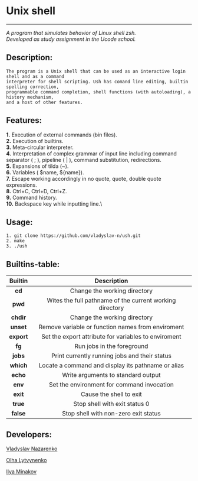 # Unix shell 
--------
_A program that simulates behavior of Linux shell zsh._\
_Developed as study assignment in the Ucode school._

## Description:
```
The program is a Unix shell that can be used as an interactive login shell and as a command 
interpreter for shell scripting. Ush has comand line editing, builtin spelling correction, 
programmable command completion, shell functions (with autoloading), a history mechanism, 
and a host of other features.
```

## Features:

**1.** Execution of external commands (bin files).\
**2.** Execution of builtins.\
**3.** Meta-circular interpreter.\
**4.** Interpretation of complex grammar of input line including command\
separator ( ; ), pipeline ( | ), command substitution, redirections.\
**5.** Expansions of tilda (~).\
**6.** Variables ( $name, ${name}).\
**7.** Escape working accordingly in no quote, quote, double quote expressions.\
**8.** Ctrl+C, Ctrl+D, Ctrl+Z.\
**9.** Command history.\
**10.** Backspace key while inputting line.\


## Usage:
```
1. git clone https://github.com/vladyslav-n/ush.git
2. make
3. ./ush
```

## Builtins-table:
| Builtin  | Description |
|:-:|:-:|
|**cd**| Change the working directory |
|**pwd**| Wites the full pathname of the current working directory |
|**chdir**| Change the working directory|
|**unset**| Remove variable or function names from enviroment |
|**export**| Set the export attribute for variables to enviroment|
|**fg**| Run jobs in the foreground |
|**jobs**| Print currently running jobs and their status |
|**which**| Locate a command and display its pathname or alias |
|**echo**| Write arguments to standard output |
|**env**| Set the environment for command invocation |
|**exit**| Cause the shell to exit |
|**true**| Stop shell with exit status 0 |
|**false**| Stop shell with non-zero exit status |
         

## Developers:

[Vladyslav Nazarenko](https://github.com/vladyslav-n)

[Olha Lytvynenko](https://github.com/hlgltvnnk)

[Ilya Minakov](https://github.com/i-minakov)
